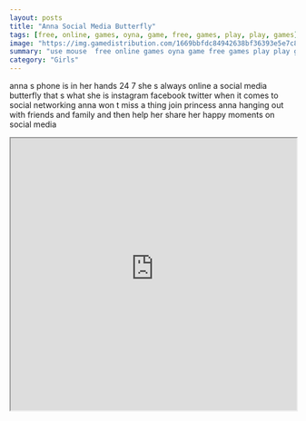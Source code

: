 ```yaml
---
layout: posts
title: "Anna Social Media Butterfly"
tags: [free, online, games, oyna, game, free, games, play, play, games]
image: "https://img.gamedistribution.com/1669bbfdc84942638bf36393e5e7c89a.jpg"
summary: "use mouse  free online games oyna game free games play play games"
category: "Girls"
---
```


anna s phone is in her hands 24 7 she s always online a social media butterfly that s what she is instagram facebook twitter when it comes to social networking anna won t miss a thing join princess anna hanging out with friends and family and then help her share her happy moments on social media

<iframe width="100%" height="480px;" src="https://html5.gamedistribution.com/1669bbfdc84942638bf36393e5e7c89a/"></iframe>